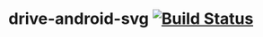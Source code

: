 drive-android-svg [![Build Status](https://travis-ci.org/denghui1010/drive-android-svg.svg?branch=master)](https://travis-ci.org/denghui1010/drive-android-svg)
==================

